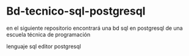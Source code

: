 # Bd-tecnico-sql-postgresql
en el siguiente repositorio encontrará una bd sql en postgresql de una escuela técnica de programación

lenguaje sql
editor postgresql